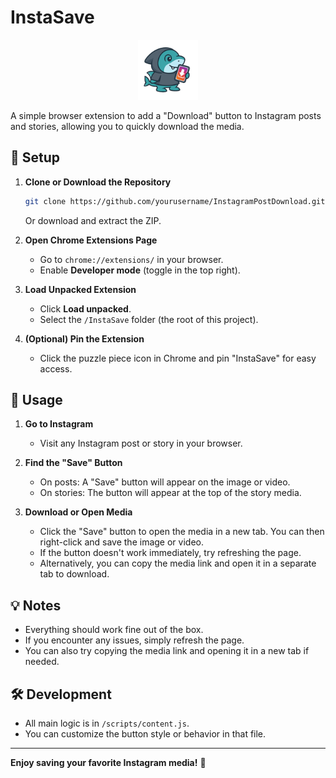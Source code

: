 # InstaSave

<p align="center">
  <img src="images/icon128.png" alt="InstaSave Icon" width="96" height="96">
</p>

A simple browser extension to add a "Download" button to Instagram posts and stories, allowing you to quickly download the media.

## 🚀 Setup

1. **Clone or Download the Repository**
   ```sh
   git clone https://github.com/yourusername/InstagramPostDownload.git
   ```
   Or download and extract the ZIP.

2. **Open Chrome Extensions Page**
   - Go to `chrome://extensions/` in your browser.
   - Enable **Developer mode** (toggle in the top right).

3. **Load Unpacked Extension**
   - Click **Load unpacked**.
   - Select the `/InstaSave` folder (the root of this project).

4. **(Optional) Pin the Extension**
   - Click the puzzle piece icon in Chrome and pin "InstaSave" for easy access.

## 📸 Usage

1. **Go to Instagram**
   - Visit any Instagram post or story in your browser.

2. **Find the "Save" Button**
   - On posts: A "Save" button will appear on the image or video.
   - On stories: The button will appear at the top of the story media.

3. **Download or Open Media**
   - Click the "Save" button to open the media in a new tab. You can then right-click and save the image or video.
   - If the button doesn't work immediately, try refreshing the page.
   - Alternatively, you can copy the media link and open it in a separate tab to download.

## 💡 Notes

- Everything should work fine out of the box.
- If you encounter any issues, simply refresh the page.
- You can also try copying the media link and opening it in a new tab if needed.

## 🛠️ Development

- All main logic is in `/scripts/content.js`.
- You can customize the button style or behavior in that file.

---

**Enjoy saving your favorite Instagram media!** 🎉
